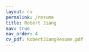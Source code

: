 ```yaml
---
layout: cv
permalink: /resume
title: Robert Jiang
nav: true
nav_order: 4
cv_pdf: RobertJiangResume.pdf
---
```

